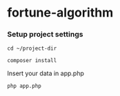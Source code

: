 # fortune-algorithm

### Setup project settings

```
cd ~/project-dir

composer install
```

Insert your data in app.php

```
php app.php
```